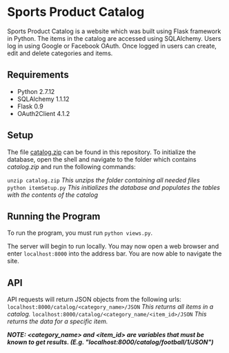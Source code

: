 # Sports Product Catalog

Sports Product Catalog is a website which was built using Flask framework in Python. The items in the catalog are accessed using SQLAlchemy. Users log in using Google or Facebook OAuth. Once logged in users can create, edit and delete categories and items.

## Requirements
- Python 2.7.12
- SQLAlchemy 1.1.12
- Flask 0.9
- OAuth2Client 4.1.2

## Setup
The file [catalog.zip](#) can be found in this repository. To initialize the database, open the shell and navigate to the folder which contains _catalog.zip_ and run the following commands:<br>

`unzip catalog.zip` _This unzips the folder containing all needed files_<br>
`python itemSetup.py` _This initializes the database and populates the tables with the contents of the catalog_

## Running the Program
To run the program, you must run `python views.py`.

The server will begin to run locally. You may now open a web browser and enter `localhost:8000` into the address bar. You are now able to navigate the site.

## API
API requests will return JSON objects from the following urls:
`localhost:8000/catalog/<category_name>/JSON` _This returns all items in a catalog._
`localhost:8000/catalog/<category_name/<item_id>/JSON` _This returns the data for a specific item._

_**NOTE: <category_name> and <item_id> are variables that must be known to get results. (E.g. "localhost:8000/catalog/football/1/JSON")**_
